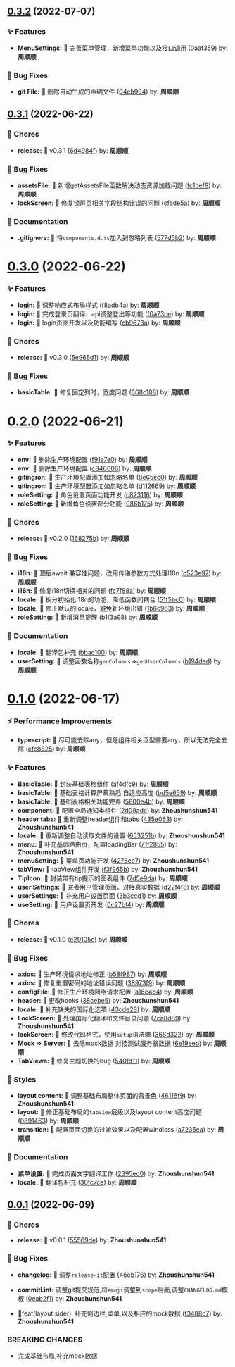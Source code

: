 ## [0.3.2](https://github.com/handa-wuxi/DWB-UI/compare/v0.3.1...v0.3.2) (2022-07-07)


### ✨ Features

* **MenuSettings:** 🌟 完善菜单管理，新增菜单功能以及接口调用 ([0aaf359](https://github.com/handa-wuxi/DWB-UI/commit/0aaf359)) by: **周顺顺**


### 🐛 Bug Fixes

* **git File:** 🐛 删除自动生成的声明文件 ([04eb994](https://github.com/handa-wuxi/DWB-UI/commit/04eb994)) by: **周顺顺**



## [0.3.1](https://github.com/handa-wuxi/DWB-UI/compare/v0.3.0...v0.3.1) (2022-06-22)


### 🎫 Chores

* **release:** 🐳 v0.3.1 ([6d4984f](https://github.com/handa-wuxi/DWB-UI/commit/6d4984f)) by: **周顺顺**


### 🐛 Bug Fixes

* **assetsFile:** 🐛 新增getAssetsFile函数解决动态资源加载问题 ([fc1bef9](https://github.com/handa-wuxi/DWB-UI/commit/fc1bef9)) by: **周顺顺**
* **lockScreen:** 🐛 修复锁屏页相关字段结构错误的问题 ([cfade5a](https://github.com/handa-wuxi/DWB-UI/commit/cfade5a)) by: **周顺顺**


### 📝 Documentation

* **.gitignore:** 📝 将`components.d.ts`加入到忽略列表 ([577d5b2](https://github.com/handa-wuxi/DWB-UI/commit/577d5b2)) by: **周顺顺**



# [0.3.0](https://github.com/handa-wuxi/DWB-UI/compare/v0.2.0...v0.3.0) (2022-06-22)


### ✨ Features

* **login:** 🌟 调整响应式布局样式 ([f8adb4a](https://github.com/handa-wuxi/DWB-UI/commit/f8adb4a)) by: **周顺顺**
* **login:** 🌟 完成登录页翻译、api调整登出等功能 ([f0a73ce](https://github.com/handa-wuxi/DWB-UI/commit/f0a73ce)) by: **周顺顺**
* **login:** 🌟 login页面开发以及功能编写 ([cb9673a](https://github.com/handa-wuxi/DWB-UI/commit/cb9673a)) by: **周顺顺**


### 🎫 Chores

* **release:** 🐳 v0.3.0 ([5e965d1](https://github.com/handa-wuxi/DWB-UI/commit/5e965d1)) by: **周顺顺**


### 🐛 Bug Fixes

* **basicTable:** 🐛 修复固定列时，宽度问题 ([668c188](https://github.com/handa-wuxi/DWB-UI/commit/668c188)) by: **周顺顺**



# [0.2.0](https://github.com/handa-wuxi/DWB-UI/compare/v0.1.0...v0.2.0) (2022-06-21)


### ✨ Features

* **env:** 🌟 删除生产环境配置 ([f91a7e0](https://github.com/handa-wuxi/DWB-UI/commit/f91a7e0)) by: **周顺顺**
* **env:** 🌟 删除生产环境配置 ([c846006](https://github.com/handa-wuxi/DWB-UI/commit/c846006)) by: **周顺顺**
* **gitingron:** 🌟 生产环境配置添加如忽略名单 ([8e65ec0](https://github.com/handa-wuxi/DWB-UI/commit/8e65ec0)) by: **周顺顺**
* **gitingron:** 🌟 生产环境配置添加如忽略名单 ([d112669](https://github.com/handa-wuxi/DWB-UI/commit/d112669)) by: **周顺顺**
* **roleSetting:** 🌟 角色设置页面功能开发 ([c823116](https://github.com/handa-wuxi/DWB-UI/commit/c823116)) by: **周顺顺**
* **roleSetting:** 🌟 新增角色设置部分功能 ([086b175](https://github.com/handa-wuxi/DWB-UI/commit/086b175)) by: **周顺顺**


### 🎫 Chores

* **release:** 🐳 v0.2.0 ([168275b](https://github.com/handa-wuxi/DWB-UI/commit/168275b)) by: **周顺顺**


### 🐛 Bug Fixes

* **i18n:** 🐛 顶层await 兼容性问题，改用传递参数方式处理I18n ([c523e97](https://github.com/handa-wuxi/DWB-UI/commit/c523e97)) by: **周顺顺**
* **i18n:** 🐛 修复i18n切换相关的问题 ([fc7f88a](https://github.com/handa-wuxi/DWB-UI/commit/fc7f88a)) by: **周顺顺**
* **locale:** 🐛 拆分初始化I18n的功能，降低函数间耦合 ([51f5bc0](https://github.com/handa-wuxi/DWB-UI/commit/51f5bc0)) by: **周顺顺**
* **locale:** 🐛 修正默认的locale，避免新环境出错 ([1b6c963](https://github.com/handa-wuxi/DWB-UI/commit/1b6c963)) by: **周顺顺**
* **roleSetting:** 🐛 新增消息提醒 ([b1f3a98](https://github.com/handa-wuxi/DWB-UI/commit/b1f3a98)) by: **周顺顺**


### 📝 Documentation

* **locale:** 📝 翻译包补充 ([bbac100](https://github.com/handa-wuxi/DWB-UI/commit/bbac100)) by: **周顺顺**
* **userSetting:** 📝 调整函数名称`genColumns`=>`genUserColumns` ([b194ded](https://github.com/handa-wuxi/DWB-UI/commit/b194ded)) by: **周顺顺**



# [0.1.0](https://github.com/handa-wuxi/DWB-UI/compare/v0.0.1...v0.1.0) (2022-06-17)


### ⚡ Performance Improvements

* **typescript:** 🚀 尽可能去除any，但是组件相关泛型需要any，所以无法完全去除 ([efc8825](https://github.com/handa-wuxi/DWB-UI/commit/efc8825)) by: **周顺顺**


### ✨ Features

* **BasicTable:** 🌟 封装基础表格组件 ([af4dfc9](https://github.com/handa-wuxi/DWB-UI/commit/af4dfc9)) by: **周顺顺**
* **basicTable:** 🌟 基础表格计算屏幕熟悉 自适应高度 ([bd5e659](https://github.com/handa-wuxi/DWB-UI/commit/bd5e659)) by: **周顺顺**
* **basicTable:** 🌟 基础表格相关功能完善 ([5800e4b](https://github.com/handa-wuxi/DWB-UI/commit/5800e4b)) by: **周顺顺**
* **component:** 🌟 配置全局通知类组件 ([2d09adc](https://github.com/handa-wuxi/DWB-UI/commit/2d09adc)) by: **Zhoushunshun541**
* **header tabs:** 🌟 重新调整header组件和tabs ([435e063](https://github.com/handa-wuxi/DWB-UI/commit/435e063)) by: **Zhoushunshun541**
* **locale:** 🌟 重新调整自动读取文件的设置 ([653251b](https://github.com/handa-wuxi/DWB-UI/commit/653251b)) by: **Zhoushunshun541**
* **menu:** 🌟 补充基础路由页，配置loadingBar ([71f2855](https://github.com/handa-wuxi/DWB-UI/commit/71f2855)) by: **Zhoushunshun541**
* **menuSetting:** 🌟  菜单页功能开发 ([4276ce7](https://github.com/handa-wuxi/DWB-UI/commit/4276ce7)) by: **Zhoushunshun541**
* **tabView:** 🌟 tabView组件开发 ([f3f965b](https://github.com/handa-wuxi/DWB-UI/commit/f3f965b)) by: **Zhoushunshun541**
* **TipIcon:** 🌟 封装带有tip提示的图表组件 ([7d5e9da](https://github.com/handa-wuxi/DWB-UI/commit/7d5e9da)) by: **周顺顺**
* **user Settings:** 🌟 完善用户管理页面，对接真实数据 ([d22f4f8](https://github.com/handa-wuxi/DWB-UI/commit/d22f4f8)) by: **周顺顺**
* **userSettings:** 🌟 补充用户设置页面 ([3b3ccd1](https://github.com/handa-wuxi/DWB-UI/commit/3b3ccd1)) by: **周顺顺**
* **useSetting:** 🌟 用户设置页开发 ([0c27bf4](https://github.com/handa-wuxi/DWB-UI/commit/0c27bf4)) by: **周顺顺**


### 🎫 Chores

* **release:** 🐳 v0.1.0 ([c29105c](https://github.com/handa-wuxi/DWB-UI/commit/c29105c)) by: **周顺顺**


### 🐛 Bug Fixes

* **axios:** 🐛 生产环境请求地址修正 ([b58f987](https://github.com/handa-wuxi/DWB-UI/commit/b58f987)) by: **周顺顺**
* **axios:** 🐛 修复重置密码的地址错误问题 ([38973f9](https://github.com/handa-wuxi/DWB-UI/commit/38973f9)) by: **周顺顺**
* **configFile:** 🐛 修正生产环境网络请求配置 ([a16e4d4](https://github.com/handa-wuxi/DWB-UI/commit/a16e4d4)) by: **周顺顺**
* **header:** 🐛 更改hooks ([38cebe5](https://github.com/handa-wuxi/DWB-UI/commit/38cebe5)) by: **Zhoushunshun541**
* **locale:** 🐛 补充缺失的国际化选项 ([43cde28](https://github.com/handa-wuxi/DWB-UI/commit/43cde28)) by: **周顺顺**
* **LockScreen:** 🐛 处理国际化翻译和文件目录问题 ([7ca8d89](https://github.com/handa-wuxi/DWB-UI/commit/7ca8d89)) by: **Zhoushunshun541**
* **lockScreen:** 🐛 修改代码格式，使用`setup`语法糖 ([366d322](https://github.com/handa-wuxi/DWB-UI/commit/366d322)) by: **周顺顺**
* **Mock => Server:** 🐛 去除mock数据  对接测试服务器数据 ([6e19eeb](https://github.com/handa-wuxi/DWB-UI/commit/6e19eeb)) by: **周顺顺**
* **TabViews:** 🐛 修复主题切换的bug ([540fd11](https://github.com/handa-wuxi/DWB-UI/commit/540fd11)) by: **周顺顺**


### 💄 Styles

* **layout content:** 🌈 调整基础布局整体页面的背景色 ([46116f9](https://github.com/handa-wuxi/DWB-UI/commit/46116f9)) by: **Zhoushunshun541**
* **layout:** 🌈 修正基础布局的`tabView`层级以及layout content高度问题 ([0891463](https://github.com/handa-wuxi/DWB-UI/commit/0891463)) by: **周顺顺**
* **transition:** 🌈 配置页面切换的过渡效果以及配置windicss ([a7235ca](https://github.com/handa-wuxi/DWB-UI/commit/a7235ca)) by: **周顺顺**


### 📝 Documentation

* **菜单设置:** 📝 完成页面文字翻译工作 ([2395ec0](https://github.com/handa-wuxi/DWB-UI/commit/2395ec0)) by: **Zhoushunshun541**
* **locale:** 📝 翻译包补充 ([30fc7ce](https://github.com/handa-wuxi/DWB-UI/commit/30fc7ce)) by: **周顺顺**



## [0.0.1](https://github.com/handa-wuxi/DWB-UI/compare/f3488c7...v0.0.1) (2022-06-09)


### 🎫 Chores

* **release:** 🐳 v0.0.1 ([55569de](https://github.com/handa-wuxi/DWB-UI/commit/55569de)) by: **Zhoushunshun541**


### 🐛 Bug Fixes

* **changelog:** 🐛 调整`release-it`配置 ([46eb176](https://github.com/handa-wuxi/DWB-UI/commit/46eb176)) by: **Zhoushunshun541**
* **commitLint:** 调整git提交规范,将`emoji`调整到`scope`后面,调整`CHANGELOG.md`模板 ([0eab2f1](https://github.com/handa-wuxi/DWB-UI/commit/0eab2f1)) by: **Zhoushunshun541**


* 🌟feat(layout sider): 补充侧边栏,菜单,以及相应的mock数据 ([f3488c7](https://github.com/handa-wuxi/DWB-UI/commit/f3488c7)) by: **Zhoushunshun541**


### BREAKING CHANGES

* 完成基础布局,补充mock数据



